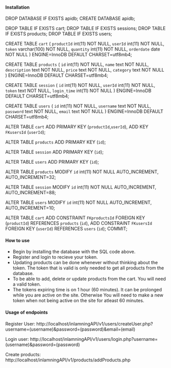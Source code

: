 #### Installation

DROP DATABASE IF EXISTS apidb; CREATE DATABASE apidb;

DROP TABLE IF EXISTS cart; DROP TABLE IF EXISTS sessions; DROP TABLE IF EXISTS products; DROP TABLE IF EXISTS users;

CREATE TABLE `cart` (
  `productId` int(11) NOT NULL,
  `userId` int(11) NOT NULL,
  `token` varchar(100) NOT NULL,
  `quantity` int(11) NOT NULL,
  `orderdate` date NOT NULL
) ENGINE=InnoDB DEFAULT CHARSET=utf8mb4;


CREATE TABLE `products` (
  `id` int(11) NOT NULL,
  `name` text NOT NULL,
  `description` text NOT NULL,
  `price` text NOT NULL,
  `category` text NOT NULL
) ENGINE=InnoDB DEFAULT CHARSET=utf8mb4;


CREATE TABLE `session` (
  `id` int(11) NOT NULL,
  `userId` int(11) NOT NULL,
  `token` text NOT NULL,
  `login_time` int(11) NOT NULL
) ENGINE=InnoDB DEFAULT CHARSET=utf8mb4;



CREATE TABLE `users` (
  `id` int(11) NOT NULL,
  `username` text NOT NULL,
  `password` text NOT NULL,
  `email` text NOT NULL
) ENGINE=InnoDB DEFAULT CHARSET=utf8mb4;



ALTER TABLE `cart`
  ADD PRIMARY KEY (`productId`,`userId`),
  ADD KEY `FKusersId` (`userId`);

ALTER TABLE `products`
  ADD PRIMARY KEY (`id`);


ALTER TABLE `session`
  ADD PRIMARY KEY (`id`);


ALTER TABLE `users`
  ADD PRIMARY KEY (`id`);


ALTER TABLE `products`
  MODIFY `id` int(11) NOT NULL AUTO_INCREMENT, AUTO_INCREMENT=32;


ALTER TABLE `session`
  MODIFY `id` int(11) NOT NULL AUTO_INCREMENT, AUTO_INCREMENT=88;



ALTER TABLE `users`
  MODIFY `id` int(11) NOT NULL AUTO_INCREMENT, AUTO_INCREMENT=10;


ALTER TABLE `cart`
  ADD CONSTRAINT `FKproductsId` FOREIGN KEY (`productId`) REFERENCES `products` (`id`),
  ADD CONSTRAINT `FKusersId` FOREIGN KEY (`userId`) REFERENCES `users` (`id`);
COMMIT;


#### How to use

- Begin by installing the database with the SQL code above. 
- Register and login to recieve your token.
- Updating products can be done whenever without thinking about the token. The token that is valid is only needed to get all products from the database. 
- To be able to add, delete or update products from the cart. You will need a valid token.
- The tokens expiring time is on 1 hour (60 minutes). It can be prolonged while you are active on the site. Otherwise You will need to make a new token when not being active on the site for atleast 60 minutes. 


#### Usage of endpoints

Register User: 
http://localhost/inlamningAPI/v1/users/createUser.php?username=(username)&password=(password)&email=(email)


Login user:
http://localhost/inlamningAPI/v1/users/login.php?username=(username)&password=(password)


Create products:
http://localhost/inlamningAPI/v1/products/addProducts.php